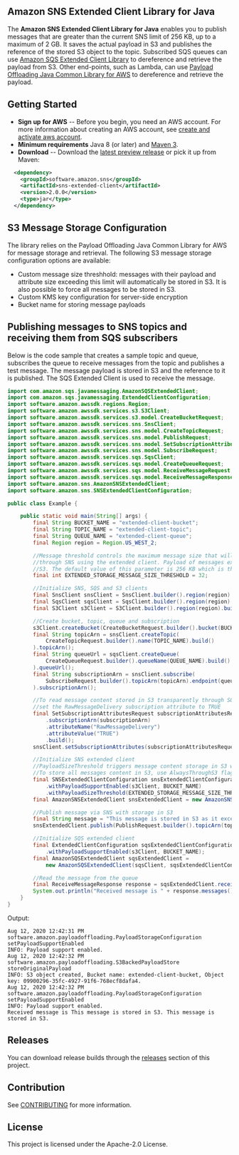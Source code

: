 ## Amazon SNS Extended Client Library for Java

The **Amazon SNS Extended Client Library for Java** enables you to publish messages that are greater than the current SNS limit of 256 KB, up to a maximum of 2 GB.
It saves the actual payload in S3 and publishes the reference of the stored S3 object to the topic. Subscribed SQS queues can use [Amazon SQS Extended Client Library](https://github.com/awslabs/amazon-sqs-java-extended-client-lib) to dereference and retrieve the payload from S3. Other end-points, such as Lambda, can use [Payload Offloading Java Common Library for AWS](https://github.com/awslabs/payload-offloading-java-common-lib-for-aws) to dereference and retrieve the payload.


## Getting Started

* **Sign up for AWS** -- Before you begin, you need an AWS account. For more information about creating an AWS account, see [create and activate aws account](https://aws.amazon.com/premiumsupport/knowledge-center/create-and-activate-aws-account/).
* **Minimum requirements** Java 8 (or later) and [Maven 3](http://maven.apache.org/).
* **Download** -- Download the [latest preview release](https://github.com/awslabs/amazon-sns-java-extended-client-lib/releases) or pick it up from Maven:
```xml
  <dependency>
    <groupId>software.amazon.sns</groupId>
    <artifactId>sns-extended-client</artifactId>
    <version>2.0.0</version>
    <type>jar</type>
  </dependency>
```

## S3 Message Storage Configuration
The library relies on the Payload Offloading Java Common Library for AWS for message storage and retrieval. The following S3 message storage configuration options are available:
* Custom message size threshhold: messages with their payload and attribute size exceeding this limit will automatically be stored in S3. It is also possible to force all messages to be stored in S3.
* Custom KMS key configuration for server-side encryption
* Bucket name for storing message payloads


## Publishing messages to SNS topics and receiving them from SQS subscribers
Below is the code sample that creates a sample topic and queue, subscribes the queue to receive messages from the topic and publishes a test message. The message payload is stored in S3 and the reference to it is published. The SQS Extended Client is used to receive the message.

```java
import com.amazon.sqs.javamessaging.AmazonSQSExtendedClient;
import com.amazon.sqs.javamessaging.ExtendedClientConfiguration;
import software.amazon.awssdk.regions.Region;
import software.amazon.awssdk.services.s3.S3Client;
import software.amazon.awssdk.services.s3.model.CreateBucketRequest;
import software.amazon.awssdk.services.sns.SnsClient;
import software.amazon.awssdk.services.sns.model.CreateTopicRequest;
import software.amazon.awssdk.services.sns.model.PublishRequest;
import software.amazon.awssdk.services.sns.model.SetSubscriptionAttributesRequest;
import software.amazon.awssdk.services.sns.model.SubscribeRequest;
import software.amazon.awssdk.services.sqs.SqsClient;
import software.amazon.awssdk.services.sqs.model.CreateQueueRequest;
import software.amazon.awssdk.services.sqs.model.ReceiveMessageRequest;
import software.amazon.awssdk.services.sqs.model.ReceiveMessageResponse;
import software.amazon.sns.AmazonSNSExtendedClient;
import software.amazon.sns.SNSExtendedClientConfiguration;

public class Example {

    public static void main(String[] args) {
        final String BUCKET_NAME = "extended-client-bucket";
        final String TOPIC_NAME = "extended-client-topic";
        final String QUEUE_NAME = "extended-client-queue";
        final Region region = Region.US_WEST_2;

        //Message threshold controls the maximum message size that will be allowed to be published
        //through SNS using the extended client. Payload of messages exceeding this value will be stored in
        //S3. The default value of this parameter is 256 KB which is the maximum message size in SNS (and SQS).
        final int EXTENDED_STORAGE_MESSAGE_SIZE_THRESHOLD = 32;

        //Initialize SNS, SQS and S3 clients
        final SnsClient snsClient = SnsClient.builder().region(region).build();
        final SqsClient sqsClient = SqsClient.builder().region(region).build();
        final S3Client s3Client = S3Client.builder().region(region).build();

        //Create bucket, topic, queue and subscription
        s3Client.createBucket(CreateBucketRequest.builder().bucket(BUCKET_NAME).build());
        final String topicArn = snsClient.createTopic(
            CreateTopicRequest.builder().name(TOPIC_NAME).build()
        ).topicArn();
        final String queueUrl = sqsClient.createQueue(
            CreateQueueRequest.builder().queueName(QUEUE_NAME).build()
        ).queueUrl();
        final String subscriptionArn = snsClient.subscribe(
            SubscribeRequest.builder().topicArn(topicArn).endpoint(queueUrl).build()
        ).subscriptionArn();

        //To read message content stored in S3 transparently through SQS extended client,
        //set the RawMessageDelivery subscription attribute to TRUE
        final SetSubscriptionAttributesRequest subscriptionAttributesRequest = SetSubscriptionAttributesRequest.builder()
            .subscriptionArn(subscriptionArn)
            .attributeName("RawMessageDelivery")
            .attributeValue("TRUE")
            .build();
        snsClient.setSubscriptionAttributes(subscriptionAttributesRequest);

        //Initialize SNS extended client
        //PayloadSizeThreshold triggers message content storage in S3 when the threshold is exceeded
        //To store all messages content in S3, use AlwaysThroughS3 flag
        final SNSExtendedClientConfiguration snsExtendedClientConfiguration = new SNSExtendedClientConfiguration()
            .withPayloadSupportEnabled(s3Client, BUCKET_NAME)
            .withPayloadSizeThreshold(EXTENDED_STORAGE_MESSAGE_SIZE_THRESHOLD);
        final AmazonSNSExtendedClient snsExtendedClient = new AmazonSNSExtendedClient(snsClient, snsExtendedClientConfiguration);

        //Publish message via SNS with storage in S3
        final String message = "This message is stored in S3 as it exceeds the threshold of 32 bytes set above.";
        snsExtendedClient.publish(PublishRequest.builder().topicArn(topicArn).message(message).build());

        //Initialize SQS extended client
        final ExtendedClientConfiguration sqsExtendedClientConfiguration = new ExtendedClientConfiguration()
            .withPayloadSupportEnabled(s3Client, BUCKET_NAME);
        final AmazonSQSExtendedClient sqsExtendedClient =
            new AmazonSQSExtendedClient(sqsClient, sqsExtendedClientConfiguration);

        //Read the message from the queue
        final ReceiveMessageResponse response = sqsExtendedClient.receiveMessage(ReceiveMessageRequest.builder().queueUrl(queueUrl).build());
        System.out.println("Received message is " + response.messages().get(0).body());
    }
}
```

Output:
``` 
Aug 12, 2020 12:42:31 PM software.amazon.payloadoffloading.PayloadStorageConfiguration setPayloadSupportEnabled
INFO: Payload support enabled.
Aug 12, 2020 12:42:32 PM software.amazon.payloadoffloading.S3BackedPayloadStore storeOriginalPayload
INFO: S3 object created, Bucket name: extended-client-bucket, Object key: 09900296-35fc-4927-91f6-768ecf8dafa4.
Aug 12, 2020 12:42:32 PM software.amazon.payloadoffloading.PayloadStorageConfiguration setPayloadSupportEnabled
INFO: Payload support enabled.
Received message is This message is stored in S3. This message is stored in S3.
```

## Releases
You can download release builds through the [releases](https://github.com/awslabs/amazon-sns-java-extended-client-lib) section of this project.

## Contribution
See [CONTRIBUTING](CONTRIBUTING.md#security-issue-notifications) for more information.

## License
This project is licensed under the Apache-2.0 License.
